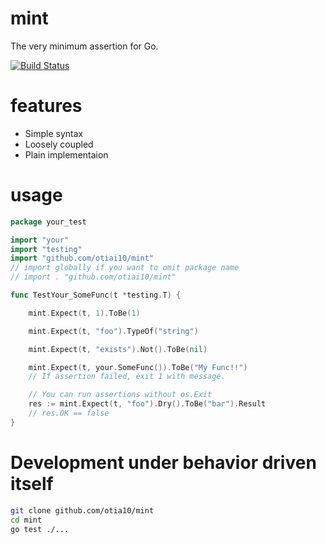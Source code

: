 # mint

The very minimum assertion for Go.

[![Build Status](https://travis-ci.org/otiai10/mint.svg?branch=master)](https://travis-ci.org/otiai10/mint)

# features

- Simple syntax
- Loosely coupled
- Plain implementaion

# usage
```go
package your_test

import "your"
import "testing"
import "github.com/otiai10/mint"
// import globally if you want to omit package name
// import . "github.com/otiai10/mint"

func TestYour_SomeFunc(t *testing.T) {

    mint.Expect(t, 1).ToBe(1)

    mint.Expect(t, "foo").TypeOf("string")

    mint.Expect(t, "exists").Not().ToBe(nil)

    mint.Expect(t, your.SomeFunc()).ToBe("My Func!!")
    // If assertion failed, exit 1 with message.

    // You can run assertions without os.Exit
    res := mint.Expect(t, "foo").Dry().ToBe("bar").Result
    // res.OK == false
}
```

# Development under behavior driven itself
```sh
git clone github.com/otia10/mint
cd mint
go test ./...
```
